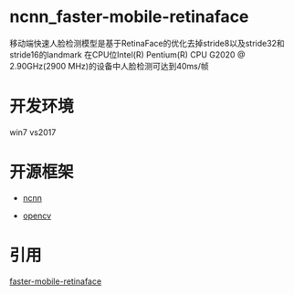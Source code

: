 # ncnn_faster-mobile-retinaface

移动端快速人脸检测模型是基于RetinaFace的优化去掉stride8以及stride32和stride16的landmark
在CPU位Intel(R) Pentium(R) CPU G2020 @ 2.90GHz(2900 MHz)的设备中人脸检测可达到40ms/帧

# 开发环境

win7
vs2017


# 开源框架

+ [ncnn](https://github.com/Tencent/ncnn)

+ [opencv](https://github.com/opencv/opencv)

# 引用

[faster-mobile-retinaface](https://github.com/1996scarlet/faster-mobile-retinaface)
